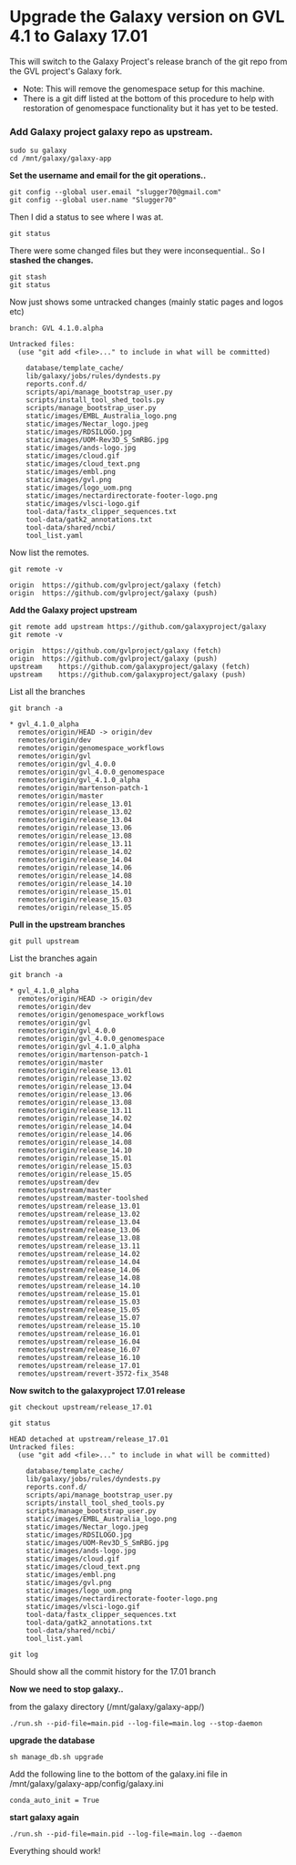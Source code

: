 # Upgrade the Galaxy version on GVL 4.1 to Galaxy 17.01

This will switch to the Galaxy Project's release branch of the git repo from the GVL project's Galaxy fork.

* Note: This will remove the genomespace setup for this machine.
* There is a git diff listed at the bottom of this procedure to help with restoration of genomespace functionality but it has yet to be tested.

### Add Galaxy project galaxy repo as upstream.

```console
sudo su galaxy
cd /mnt/galaxy/galaxy-app
```

**Set the username and email for the git operations..**
```console
git config --global user.email "slugger70@gmail.com"
git config --global user.name "Slugger70"
```

Then I did a status to see where I was at.

`git status`

There were some changed files but they were inconsequential.. So I **stashed the changes.**

```
git stash
git status
```

Now just shows some untracked changes (mainly static pages and logos etc)

```
branch: GVL 4.1.0.alpha

Untracked files:
  (use "git add <file>..." to include in what will be committed)

	database/template_cache/
	lib/galaxy/jobs/rules/dyndests.py
	reports.conf.d/
	scripts/api/manage_bootstrap_user.py
	scripts/install_tool_shed_tools.py
	scripts/manage_bootstrap_user.py
	static/images/EMBL_Australia_logo.png
	static/images/Nectar_logo.jpeg
	static/images/RDSILOGO.jpg
	static/images/UOM-Rev3D_S_SmRBG.jpg
	static/images/ands-logo.jpg
	static/images/cloud.gif
	static/images/cloud_text.png
	static/images/embl.png
	static/images/gvl.png
	static/images/logo_uom.png
	static/images/nectardirectorate-footer-logo.png
	static/images/vlsci-logo.gif
	tool-data/fastx_clipper_sequences.txt
	tool-data/gatk2_annotations.txt
	tool-data/shared/ncbi/
	tool_list.yaml
```
Now list the remotes.

```
git remote -v

origin	https://github.com/gvlproject/galaxy (fetch)
origin	https://github.com/gvlproject/galaxy (push)
```

**Add the Galaxy project upstream**

```
git remote add upstream https://github.com/galaxyproject/galaxy
git remote -v
```

```
origin	https://github.com/gvlproject/galaxy (fetch)
origin	https://github.com/gvlproject/galaxy (push)
upstream	https://github.com/galaxyproject/galaxy (fetch)
upstream	https://github.com/galaxyproject/galaxy (push)
```

List all the branches

`git branch -a`

```
* gvl_4.1.0_alpha
  remotes/origin/HEAD -> origin/dev
  remotes/origin/dev
  remotes/origin/genomespace_workflows
  remotes/origin/gvl
  remotes/origin/gvl_4.0.0
  remotes/origin/gvl_4.0.0_genomespace
  remotes/origin/gvl_4.1.0_alpha
  remotes/origin/martenson-patch-1
  remotes/origin/master
  remotes/origin/release_13.01
  remotes/origin/release_13.02
  remotes/origin/release_13.04
  remotes/origin/release_13.06
  remotes/origin/release_13.08
  remotes/origin/release_13.11
  remotes/origin/release_14.02
  remotes/origin/release_14.04
  remotes/origin/release_14.06
  remotes/origin/release_14.08
  remotes/origin/release_14.10
  remotes/origin/release_15.01
  remotes/origin/release_15.03
  remotes/origin/release_15.05
```
**Pull in the upstream branches**

`git pull upstream`

List the branches again

`git branch -a`

```
* gvl_4.1.0_alpha
  remotes/origin/HEAD -> origin/dev
  remotes/origin/dev
  remotes/origin/genomespace_workflows
  remotes/origin/gvl
  remotes/origin/gvl_4.0.0
  remotes/origin/gvl_4.0.0_genomespace
  remotes/origin/gvl_4.1.0_alpha
  remotes/origin/martenson-patch-1
  remotes/origin/master
  remotes/origin/release_13.01
  remotes/origin/release_13.02
  remotes/origin/release_13.04
  remotes/origin/release_13.06
  remotes/origin/release_13.08
  remotes/origin/release_13.11
  remotes/origin/release_14.02
  remotes/origin/release_14.04
  remotes/origin/release_14.06
  remotes/origin/release_14.08
  remotes/origin/release_14.10
  remotes/origin/release_15.01
  remotes/origin/release_15.03
  remotes/origin/release_15.05
  remotes/upstream/dev
  remotes/upstream/master
  remotes/upstream/master-toolshed
  remotes/upstream/release_13.01
  remotes/upstream/release_13.02
  remotes/upstream/release_13.04
  remotes/upstream/release_13.06
  remotes/upstream/release_13.08
  remotes/upstream/release_13.11
  remotes/upstream/release_14.02
  remotes/upstream/release_14.04
  remotes/upstream/release_14.06
  remotes/upstream/release_14.08
  remotes/upstream/release_14.10
  remotes/upstream/release_15.01
  remotes/upstream/release_15.03
  remotes/upstream/release_15.05
  remotes/upstream/release_15.07
  remotes/upstream/release_15.10
  remotes/upstream/release_16.01
  remotes/upstream/release_16.04
  remotes/upstream/release_16.07
  remotes/upstream/release_16.10
  remotes/upstream/release_17.01
  remotes/upstream/revert-3572-fix_3548
  ```

**Now switch to the galaxyproject 17.01 release**
  
`git checkout upstream/release_17.01`
  
`git status`
  
```
HEAD detached at upstream/release_17.01
Untracked files:
  (use "git add <file>..." to include in what will be committed)

	database/template_cache/
	lib/galaxy/jobs/rules/dyndests.py
	reports.conf.d/
	scripts/api/manage_bootstrap_user.py
	scripts/install_tool_shed_tools.py
	scripts/manage_bootstrap_user.py
	static/images/EMBL_Australia_logo.png
	static/images/Nectar_logo.jpeg
	static/images/RDSILOGO.jpg
	static/images/UOM-Rev3D_S_SmRBG.jpg
	static/images/ands-logo.jpg
	static/images/cloud.gif
	static/images/cloud_text.png
	static/images/embl.png
	static/images/gvl.png
	static/images/logo_uom.png
	static/images/nectardirectorate-footer-logo.png
	static/images/vlsci-logo.gif
	tool-data/fastx_clipper_sequences.txt
	tool-data/gatk2_annotations.txt
	tool-data/shared/ncbi/
	tool_list.yaml
  ```
  
`git log`

Should show all the commit history for the 17.01 branch

**Now we need to stop galaxy..**

from the galaxy directory (/mnt/galaxy/galaxy-app/)

`./run.sh --pid-file=main.pid --log-file=main.log --stop-daemon`

**upgrade the database**

`sh manage_db.sh upgrade`

Add the following line to the bottom of the galaxy.ini file in /mnt/galaxy/galaxy-app/config/galaxy.ini

`conda_auto_init = True`

**start galaxy again**

`./run.sh --pid-file=main.pid --log-file=main.log --daemon`


Everything should work!